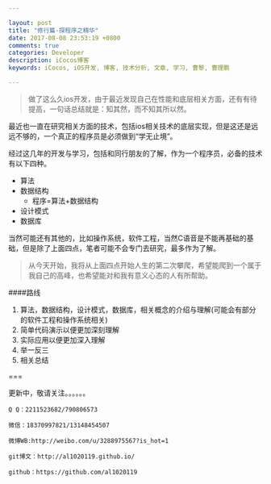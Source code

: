 ```yaml
---

layout: post
title: "修行篇-探程序之精华"
date: 2017-08-08 23:53:19 +0800
comments: true
categories: Developer
description: iCocos博客
keywords: iCocos, iOS开发, 博客, 技术分析, 文章, 学习, 曹黎, 曹理鹏

--- 
```




>做了这么久ios开发，由于最近发现自己在性能和底层相关方面，还有有待提高，一句话总结就是：知其然，而不知其所以然。

最近也一直在研究相关方面的技术，包括ios相关技术的底层实现，但是这还是远远不够的，一个真正的程序员是必须做到“学无止境”。

经过这几年的开发与学习，包括和同行朋友的了解，作为一个程序员，必备的技术有以下四种。

+ 算法
+ 数据结构
	- 程序=算法+数据结构
+ 设计模式
+ 数据库

<!--more-->



当然可能还有其他的，比如操作系统，软件工程，当然C语音是不能再基础的基础，但是除了上面四点，笔者可能不会专门去研究，最多作为了解。


> 从今天开始，我将从上面四点开始人生的第二次攀爬，希望能爬到一个属于我自己的高峰，也希望能对和我有意义心态的人有所帮助。


####路线

1. 算法，数据结构，设计模式，数据库，相关概念的介绍与理解(可能会有部分的软件工程和操作系统相关)
2. 简单代码演示以便更加深刻理解
3. 实际应用以便更加深入理解
4. 举一反三
5. 相关总结



===

更新中，敬请关注。。。。。。


    Q Q：2211523682/790806573

    微信：18370997821/13148454507
    
    微博WB:http://weibo.com/u/3288975567?is_hot=1
    
	git博文：http://al1020119.github.io/
	
	github：https://github.com/al1020119

